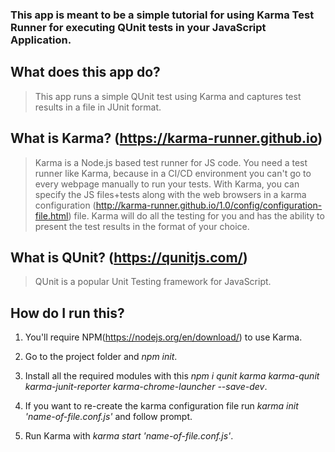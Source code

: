 ### This app is meant to be a simple tutorial for using Karma Test Runner for executing QUnit tests in your JavaScript Application.

## What does this app do?
> This app runs a simple QUnit test using Karma and captures test results in a file in JUnit format.

## What is Karma? (https://karma-runner.github.io)
> Karma is a Node.js based test runner for JS code. You need a test runner like Karma, because in a CI/CD environment you can't go to every webpage manually to run your tests. With Karma, you can specify the JS files+tests along with the web browsers in a karma configuration (http://karma-runner.github.io/1.0/config/configuration-file.html) file. Karma will do all the testing for you and has the ability to present the test results in the format of your choice.  

## What is QUnit? (https://qunitjs.com/)
> QUnit is a popular Unit Testing framework for JavaScript.

## How do I run this?
1. You'll require NPM(https://nodejs.org/en/download/) to use Karma.
2. Go to the project folder and *npm init*.
3. Install all the required modules with this 
*npm i qunit karma karma-qunit karma-junit-reporter karma-chrome-launcher --save-dev*.

4. If you want to re-create the karma configuration file run 
    *karma init 'name-of-file.conf.js'* and follow prompt.

5. Run Karma with *karma start 'name-of-file.conf.js'*.
